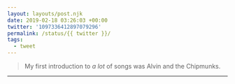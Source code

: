 ```yaml
---
layout: layouts/post.njk
date: 2019-02-18 03:26:03 +00:00
twitter: '1097336412897079296'
permalink: /status/{{ twitter }}/
tags: 
  - tweet
---
```


> My first introduction to *a lot* of songs was Alvin and the Chipmunks.

---
